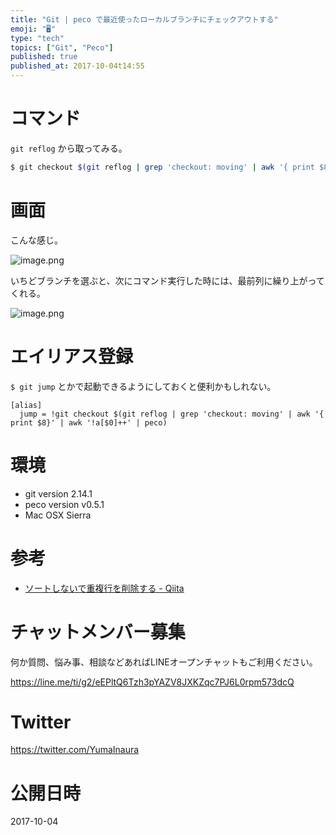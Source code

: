 ```yaml
---
title: "Git | peco で最近使ったローカルブランチにチェックアウトする"
emoji: "🖥"
type: "tech"
topics: ["Git", "Peco"]
published: true
published_at: 2017-10-04t14:55
---
```


# コマンド

`git reflog` から取ってみる。

```bash
$ git checkout $(git reflog | grep 'checkout: moving' | awk '{ print $8}' | awk '!a[$0]++' | peco)
```

# 画面

こんな感じ。

![image.png](https://qiita-image-store.s3.amazonaws.com/0/89618/913962c4-9f81-79dc-25a3-d26b4d99edca.png)

いちどブランチを選ぶと、次にコマンド実行した時には、最前列に繰り上がってくれる。

![image.png](https://qiita-image-store.s3.amazonaws.com/0/89618/80bf7616-e923-7bc8-8cb3-c743f37b2be6.png)

# エイリアス登録

`$ git jump` とかで起動できるようにしておくと便利かもしれない。

```
[alias]
  jump = !git checkout $(git reflog | grep 'checkout: moving' | awk '{ print $8}' | awk '!a[$0]++' | peco)
```

# 環境

- git version 2.14.1
- peco version v0.5.1
- Mac OSX Sierra

# 参考

- [ソートしないで重複行を削除する - Qiita](https://qiita.com/arcizan/items/9cf19cd982fa65f87546)








<!-- Update From Qiita API -->

# チャットメンバー募集


何か質問、悩み事、相談などあればLINEオープンチャットもご利用ください。

https://line.me/ti/g2/eEPltQ6Tzh3pYAZV8JXKZqc7PJ6L0rpm573dcQ





# Twitter


https://twitter.com/YumaInaura


<!-- Update From Qiita API -->



# 公開日時

2017-10-04
